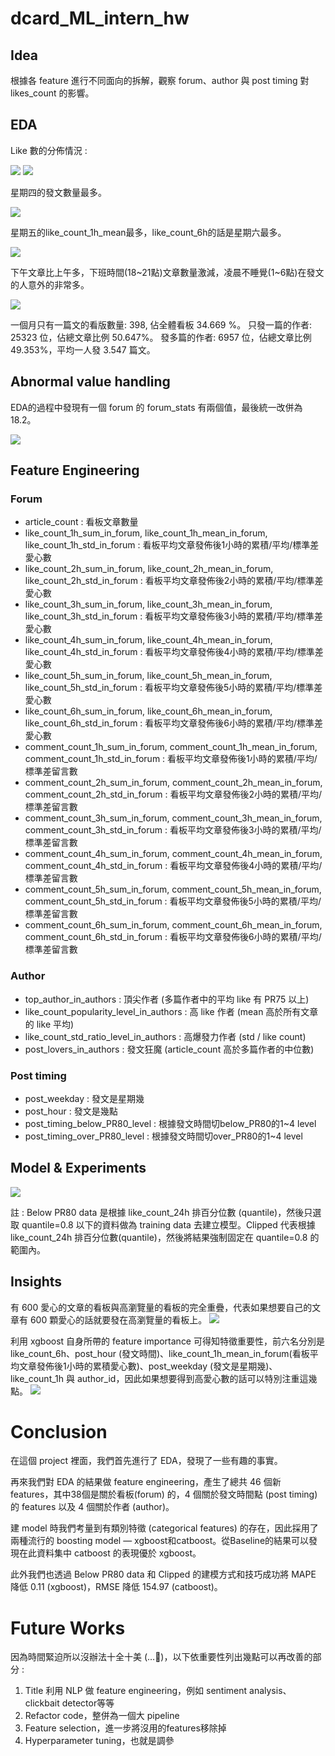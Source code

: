 # dcard_ML_intern_hw

## Idea
根據各 feature 進行不同面向的拆解，觀察 forum、author 與 post timing 對 likes_count 的影響。

## EDA
Like 數的分佈情況 :

![](imgs/1.png)
![](imgs/2.png)

星期四的發文數量最多。

![](imgs/3.png)

星期五的like_count_1h_mean最多，like_count_6h的話是星期六最多。

![](imgs/4.png)

下午文章比上午多，下班時間(18~21點)文章數量激減，凌晨不睡覺(1~6點)在發文的人意外的非常多。

![](imgs/5.png)

一個月只有一篇文的看版數量: 398, 佔全體看板  34.669 %。
只發一篇的作者: 25323 位，佔總文章比例  50.647%。
發多篇的作者: 6957 位，佔總文章比例  49.353%，平均一人發  3.547 篇文。

## Abnormal value handling
EDA的過程中發現有一個 forum 的 forum_stats 有兩個值，最後統一改併為 18.2。
 
![](imgs/6.png)

## Feature Engineering
### Forum
*	article_count : 看板文章數量
*	like_count_1h_sum_in_forum, like_count_1h_mean_in_forum, like_count_1h_std_in_forum : 看板平均文章發佈後1小時的累積/平均/標準差愛心數
*	like_count_2h_sum_in_forum, like_count_2h_mean_in_forum, like_count_2h_std_in_forum : 看板平均文章發佈後2小時的累積/平均/標準差愛心數
*	like_count_3h_sum_in_forum, like_count_3h_mean_in_forum, like_count_3h_std_in_forum : 看板平均文章發佈後3小時的累積/平均/標準差愛心數
*	like_count_4h_sum_in_forum, like_count_4h_mean_in_forum, like_count_4h_std_in_forum : 看板平均文章發佈後4小時的累積/平均/標準差愛心數
*	like_count_5h_sum_in_forum, like_count_5h_mean_in_forum, like_count_5h_std_in_forum : 看板平均文章發佈後5小時的累積/平均/標準差愛心數
*	like_count_6h_sum_in_forum, like_count_6h_mean_in_forum, like_count_6h_std_in_forum : 看板平均文章發佈後6小時的累積/平均/標準差愛心數
*	comment_count_1h_sum_in_forum, comment_count_1h_mean_in_forum, comment_count_1h_std_in_forum : 看板平均文章發佈後1小時的累積/平均/標準差留言數
*	comment_count_2h_sum_in_forum, comment_count_2h_mean_in_forum, comment_count_2h_std_in_forum : 看板平均文章發佈後2小時的累積/平均/標準差留言數
*	comment_count_3h_sum_in_forum, comment_count_3h_mean_in_forum, comment_count_3h_std_in_forum : 看板平均文章發佈後3小時的累積/平均/標準差留言數
*	comment_count_4h_sum_in_forum, comment_count_4h_mean_in_forum, comment_count_4h_std_in_forum : 看板平均文章發佈後4小時的累積/平均/標準差留言數
*	comment_count_5h_sum_in_forum, comment_count_5h_mean_in_forum, comment_count_5h_std_in_forum : 看板平均文章發佈後5小時的累積/平均/標準差留言數
*	comment_count_6h_sum_in_forum, comment_count_6h_mean_in_forum, comment_count_6h_std_in_forum : 看板平均文章發佈後6小時的累積/平均/標準差留言數

### Author
*	top_author_in_authors : 頂尖作者 (多篇作者中的平均 like 有 PR75 以上)
*	like_count_popularity_level_in_authors : 高 like 作者 (mean 高於所有文章的 like 平均)
*	like_count_std_ratio_level_in_authors : 高爆發力作者 (std / like count)
*	post_lovers_in_authors : 發文狂魔 (article_count 高於多篇作者的中位數)

### Post timing
*	post_weekday : 發文是星期幾
*	post_hour : 發文是幾點
*	post_timing_below_PR80_level : 根據發文時間切below_PR80的1~4 level
*	post_timing_over_PR80_level : 根據發文時間切over_PR80的1~4 level


## Model & Experiments

![](imgs/7.png)

註 : Below PR80 data 是根據 like_count_24h 排百分位數 (quantile)，然後只選取 quantile=0.8 以下的資料做為 training data 去建立模型。Clipped 代表根據 like_count_24h 排百分位數(quantile)，然後將結果強制固定在 quantile=0.8 的範圍內。

## Insights
有 600 愛心的文章的看板與高瀏覽量的看板的完全重疊，代表如果想要自己的文章有 600 顆愛心的話就要發在高瀏覽量的看板上。
![](imgs/8.png)

利用 xgboost 自身所帶的 feature importance 可得知特徵重要性，前六名分別是 like_count_6h、post_hour (發文時間)、like_count_1h_mean_in_forum(看板平均文章發佈後1小時的累積愛心數)、post_weekday (發文是星期幾)、like_count_1h 與 author_id，因此如果想要得到高愛心數的話可以特別注重這幾點。
![](imgs/9.png)

# Conclusion
在這個 project 裡面，我們首先進行了 EDA，發現了一些有趣的事實。

再來我們對 EDA 的結果做 feature engineering，產生了總共 46 個新 features，其中38個是關於看板(forum) 的，4 個關於發文時間點 (post timing) 的 features 以及 4 個關於作者 (author)。

建 model 時我們考量到有類別特徵 (categorical features) 的存在，因此採用了兩種流行的 boosting model — xgboost和catboost。從Baseline的結果可以發現在此資料集中 catboost 的表現優於 xgboost。

此外我們也透過 Below PR80 data 和 Clipped 的建模方式和技巧成功將 MAPE 降低 0.11 (xgboost)，RMSE 降低 154.97 (catboost)。
# Future Works
因為時間緊迫所以沒辦法十全十美 (…🥲)，以下依重要性列出幾點可以再改善的部分 : 
1.	Title 利用 NLP 做 feature engineering，例如 sentiment analysis、clickbait detector等等
2.	Refactor code，整併為一個大 pipeline
3.	Feature selection，進一步將沒用的features移除掉
4.	Hyperparameter tuning，也就是調參
